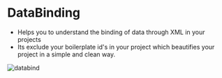 
# DataBinding
- Helps you to understand the binding of data through XML in your projects
- Its exclude your boilerplate id's in your project which beautifies your project in a simple and clean way.


![databind](https://user-images.githubusercontent.com/9590912/38034266-8a931564-32bf-11e8-9f96-04c58cbbd577.gif)
